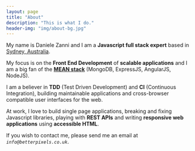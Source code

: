 ```yaml
---
layout: page
title: "About"
description: "This is what I do."
header-img: "img/about-bg.jpg"
---
```


My name is Daniele Zanni and I am a **Javascript full stack expert** based in [Sydney, Australia](https://www.thenerdwiththebackpack.com/).

My focus is on the **Front End Development** of **scalable applications** and I am a big fan of the **[MEAN stack](http://blog.mongodb.org/post/49262866911/the-mean-stack-mongodb-expressjs-angularjs-and)** (MongoDB, ExpressJS, AngularJS, NodeJS).

I am a believer in **TDD** (Test Driven Development) and **CI** (Continuous Integration), building maintainable applications and cross-browser compatible user interfaces for the web.

At work, I love to build single page applications, breaking and fixing Javascript libraries, playing with **REST APIs** and writing **responsive web  applications** using **accessible HTML**.

If you wish to contact me, please send me an email at *`info@betterpixels.co.uk`*.
